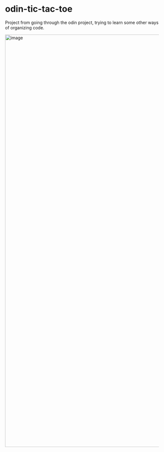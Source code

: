 # odin-tic-tac-toe

Project from going through the odin project, trying to learn some other ways of organizing code.

<img width="1352" alt="image" src="https://user-images.githubusercontent.com/69932288/192388676-ad3369a6-70c9-4844-b4b5-38f80c0f485a.png">
